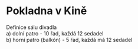 # Pokladna v Kině  
Definice sálu divadla  
a) dolní patro - 10 řad, každá 12 sedadel  
b) horní patro (balkón) - 5 řad, každá má 12 sedadel
